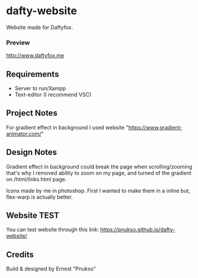 # dafty-website

Website made for Daftyfox.

### Preview

http://www.daftyfox.me

## Requirements

- Server to run/Xampp
- Text-editor (I recommend VSC)



## Project Notes

For gradient effect in background I used website "https://www.gradient-animator.com/"



## Design Notes

Gradient effect in background could break the page when scrolling/zooming that's why I removed ability to zoom on my page, and turned of the gradient on /html/links.html page.

Icons made by me in photoshop. First I wanted to make them in a inline but,  flex-warp is actually better.


## Website TEST

You can test website through this link: 
https://pnukso.github.io/dafty-website/


## Credits

Build & designed by Ernest "Pnukso"
